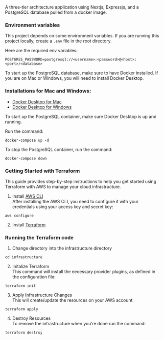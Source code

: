 A three-tier architecture application using Nextjs, Expressjs, and a PostgreSQL database pulled from a docker image.

### Environment variables

This project depends on some environment variables. If you are running this project locally, create a `.env` file in the root directory.

Here are the required env variables:
```
POSTGRES_PASSWORD=postgresql://<username>:<password>@<host>:<port>/<database>
```

To start up the PostgreSQL database, make sure to have Docker installed. If you are on Mac or Windows, you will need to install Docker Desktop.

### Installations for Mac and Windows:

- [Docker Desktop for Mac](https://docs.docker.com/desktop/install/windows-install/)
- [Docker Desktop for Windows](https://docs.docker.com/desktop/install/mac-install/)

To start up the PostgreSQL container, make sure Docker Desktop is up and running.

Run the command:

```
docker-compose up -d
```

To stop the PostgreSQL container, run the command:

```
docker-compose down
```

### Getting Started with Terraform
This guide provides step-by-step instructions to help you get started using Terraform with AWS to manage your cloud infrastructure.

1. Install [AWS CLI](https://docs.aws.amazon.com/cli/latest/userguide/getting-started-install.html)<br>
After installing the AWS CLI, you need to configure it with your credentials using your access key and secret key:
```
aws configure
```
2. Install [Terraform](https://developer.hashicorp.com/terraform/tutorials/aws-get-started/install-cli)

### Running the Terraform code
1. Change directory into the infrastructure directory
```
cd infrastructure
```
2. Initalize Terraform <br>
This command will install the necessary provider plugins, as defined in the configuration file:
```
terraform init
```
3. Apply Infrastructure Changes <br>
This will create/update the resources on your AWS account:
```
terraform apply
```
4. Destroy Resources <br>
To remove the infrastructure when you're done run the command:
```
terraform destroy
```